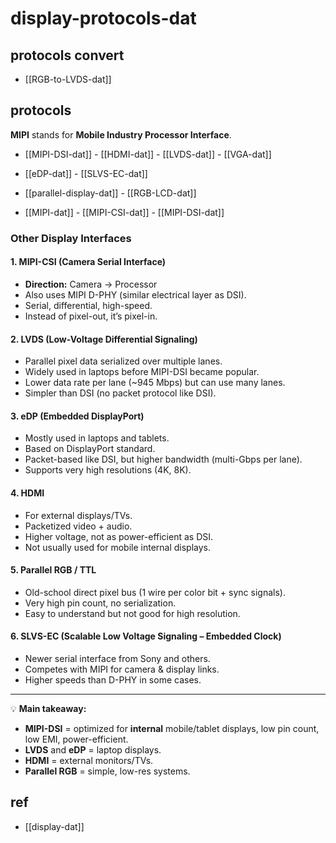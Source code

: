 
# display-protocols-dat


## protocols convert 

- [[RGB-to-LVDS-dat]]



## protocols 

**MIPI** stands for **Mobile Industry Processor Interface**.

- [[MIPI-DSI-dat]]  - [[HDMI-dat]] - [[LVDS-dat]] - [[VGA-dat]]

- [[eDP-dat]] - [[SLVS-EC-dat]]

- [[parallel-display-dat]] - [[RGB-LCD-dat]]

- [[MIPI-dat]] - [[MIPI-CSI-dat]] - [[MIPI-DSI-dat]]

### Other Display Interfaces

#### 1. **MIPI-CSI** (Camera Serial Interface)
- **Direction:** Camera → Processor
- Also uses MIPI D-PHY (similar electrical layer as DSI).
- Serial, differential, high-speed.
- Instead of pixel-out, it’s pixel-in.

#### 2. **LVDS** (Low-Voltage Differential Signaling)
- Parallel pixel data serialized over multiple lanes.
- Widely used in laptops before MIPI-DSI became popular.
- Lower data rate per lane (~945 Mbps) but can use many lanes.
- Simpler than DSI (no packet protocol like DSI).

#### 3. **eDP** (Embedded DisplayPort)
- Mostly used in laptops and tablets.
- Based on DisplayPort standard.
- Packet-based like DSI, but higher bandwidth (multi-Gbps per lane).
- Supports very high resolutions (4K, 8K).

#### 4. **HDMI**
- For external displays/TVs.
- Packetized video + audio.
- Higher voltage, not as power-efficient as DSI.
- Not usually used for mobile internal displays.

#### 5. **Parallel RGB / TTL**
- Old-school direct pixel bus (1 wire per color bit + sync signals).
- Very high pin count, no serialization.
- Easy to understand but not good for high resolution.

#### 6. **SLVS-EC** (Scalable Low Voltage Signaling – Embedded Clock)
- Newer serial interface from Sony and others.
- Competes with MIPI for camera & display links.
- Higher speeds than D-PHY in some cases.

---

💡 **Main takeaway:**  
- **MIPI-DSI** = optimized for **internal** mobile/tablet displays, low pin count, low EMI, power-efficient.  
- **LVDS** and **eDP** = laptop displays.  
- **HDMI** = external monitors/TVs.  
- **Parallel RGB** = simple, low-res systems.

## ref 

- [[display-dat]]